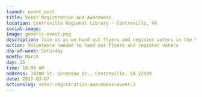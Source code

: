 ```yaml
---
layout: event_post
title: Voter Registration and Awareness
location: Centreville Regional Library - Centreville, VA
social-image:
image: generic-event.png
description: Join us as we hand out flyers and register voters in the Virginia 10.
action: Volunteers needed to hand out flyers and register voters
day-of-week: Saturday
month: March
day: 25
time: 10:00 AM
address: 14200 St. Germaine Dr., Centreville, VA 22039
date: 2017-03-07
actionslug: voter-registration-awareness-event-2  
---
```

